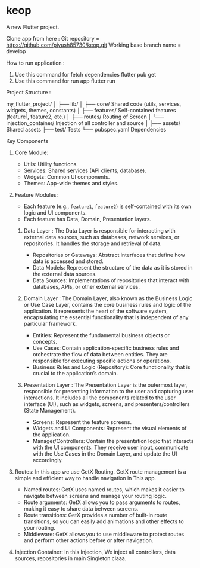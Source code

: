 # keop

A new Flutter project.

Clone app from here :
Git repository = https://github.com/piyush85730/keop.git
Working base branch name = develop

How to run application :
1. Use this command for fetch dependencies
   flutter pub get
2. Use this command for run app
   flutter run


Project Structure :

my_flutter_project/
│
├── lib/
│   ├── core/                       Shared code (utils, services, widgets, themes, constants)
│   ├── features/                   Self-contained features (feature1, feature2, etc.)
│   ├── routes/                     Routing of Screen
│   └── injection_container/        Injection of all controller and source
│
├── assets/             Shared assets
├── test/               Tests
└── pubspec.yaml        Dependencies

Key Components
1. Core Module:
    - Utils: Utility functions.
    - Services: Shared services (API clients, database).
    - Widgets: Common UI components.
    - Themes: App-wide themes and styles.

2. Feature Modules:
    - Each feature (e.g., `feature1`, `feature2`) is self-contained with its own logic and UI components.
    - Each feature has Data, Domain, Presentation layers.

   1. Data Layer : The Data Layer is responsible for interacting with external data sources, such as databases, network services, or repositories. It handles the storage and retrieval of data.
      - Repositories or Gateways: Abstract interfaces that define how data is accessed and stored.
      - Data Models: Represent the structure of the data as it is stored in the external data sources.
      - Data Sources: Implementations of repositories that interact with databases, APIs, or other external services.

   2. Domain Layer : The Domain Layer, also known as the Business Logic or Use Case Layer, contains the core business rules and logic of the application. It represents the heart of the software system, encapsulating the essential functionality that is independent of any particular framework.
       - Entities: Represent the fundamental business objects or concepts.
       - Use Cases: Contain application-specific business rules and orchestrate the flow of data between entities. They are responsible for executing specific actions or operations.
       - Business Rules and Logic (Repository): Core functionality that is crucial to the application’s domain.

   3. Presentation Layer : The Presentation Layer is the outermost layer, responsible for presenting information to the user and capturing user interactions. It includes all the components related to the user interface (UI), such as widgets, screens, and presenters/controllers (State Management).
       - Screens: Represent the feature screens.
       - Widgets and UI Components: Represent the visual elements of the application.
       - Manager/Controllers: Contain the presentation logic that interacts with the UI components. They receive user input, communicate with the Use Cases in the Domain Layer, and update the UI accordingly.

3. Routes: In this app we use GetX Routing. GetX route management is a simple and efficient way to handle navigation in This app. 
    - Named routes: GetX uses named routes, which makes it easier to navigate between screens and manage your routing logic. 
    - Route arguments: GetX allows you to pass arguments to routes, making it easy to share data between screens. 
    - Route transitions: GetX provides a number of built-in route transitions, so you can easily add animations and other effects to your routing. 
    - Middleware: GetX allows you to use middleware to protect routes and perform other actions before or after navigation.

4. Injection Container: In this Injection, We inject all controllers, data sources, repositories in main Singleton claaa.
